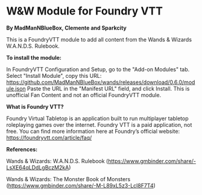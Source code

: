 # W&W Module for Foundry VTT 
**By MadManNBlueBox, Clemente and Sparkcity**

This is a FoundryVTT module to add all content from the Wands & Wizards W.A.N.D.S. Rulebook.

**To install the module:**

In FoundryVTT Configuration and Setup, go to the "Add-on Modules" tab. Select "Install Module", copy this URL:
https://github.com/MadManNBlueBox/wands/releases/download/0.6.0/module.json
Paste the URL in the "Manifest URL" field, and click Install.
This is unofficial Fan Content and not an official FoundryVTT module.

**What is Foundry VTT?**

Foundry Virtual Tabletop is an application built to run multiplayer tabletop roleplaying games over the internet. Foundry VTT is a paid application, not free. You can find more information here at Foundry’s official website: 
https://foundryvtt.com/article/faq/

**References:**

Wands & Wizards: W.A.N.D.S. Rulebook (https://www.gmbinder.com/share/-LsXE64qLDdLgBczM2kA)

Wands & Wizards: The Monster Book of Monsters (https://www.gmbinder.com/share/-M-L89xL5z3-Lcl8F7T4)

